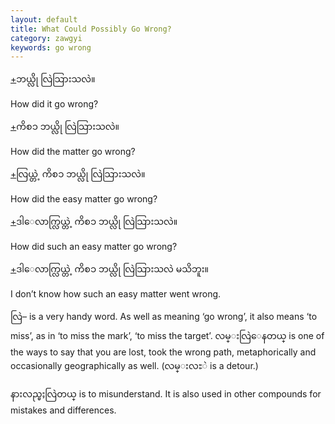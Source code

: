 ```yaml
---
layout: default
title: What Could Possibly Go Wrong?
category: zawgyi
keywords: go wrong
---
```


<p class="hide-trigger"><a href='#'>+</a><span class='zawgyi'>ဘယ္လို လြဲသြားသလဲ။</span>  </p>
<p class='hide-this'>How did it go wrong?</p>

<p class="hide-trigger"><a href='#'>+</a><span class='zawgyi'>ကိစၥ ဘယ္လို လြဲသြားသလဲ။</span></p>
<p class='hide-this'>How did the matter go wrong?</p>

<p class="hide-trigger"><a href='#'>+</a><span class='zawgyi'>လြယ္တဲ့ ကိစၥ ဘယ္လို လြဲသြားသလဲ။</span></p>
<p class='hide-this'>How did the easy matter go wrong?</p>

<p class="hide-trigger"><a href='#'>+</a><span class='zawgyi'>ဒါေလာက္လြယ္တဲ့ ကိစၥ ဘယ္လို လြဲသြားသလဲ။</span></p>
<p class='hide-this'>How did such an easy matter go wrong?</p>

<p class="hide-trigger"><a href='#'>+</a><span class='zawgyi'>ဒါေလာက္လြယ္တဲ့ ကိစၥ ဘယ္လို လြဲသြားသလဲ မသိဘူး။</span></p>
<p class='hide-this'>I don’t know how such an easy matter went wrong.</p>

<p><span class='zawgyi'>လြဲ</span>– is a very handy word. As well as meaning ‘go wrong’, it also means ‘to miss’, as in ‘to miss the mark’, ‘to miss the target’. <span class='mm3'>လမ္းလြဲေနတယ္</span> is one of the ways to say that you are lost, took the wrong path, metaphorically and occasionally geographically as well. (<span class='mm3'>လမ္းလႊဲ</span> is a detour.)</p>
<p><span class='zawgyi'>နားလည္မႈလြဲတယ္</span> is to misunderstand. It is also used in other compounds for mistakes and differences.</p>
